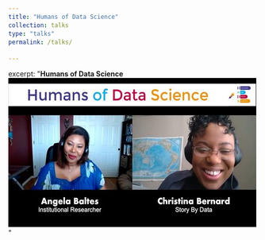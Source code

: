 ```yaml
---
title: "Humans of Data Science"
collection: talks
type: "talks"
permalink: /talks/

---
```

excerpt: "**Humans of Data Science**<br/>[![Humans of Data Science](https://github.com/angelabaltes/angelabaltes.github.io/blob/master/images/Humans%20of%20Data%20Science_500_300.jpg)](https://www.youtube.com/watch?v=irdpwyfJqPU)"

